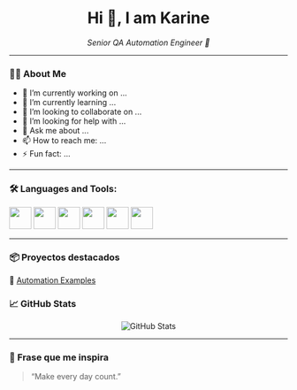 <h1 align="center">Hi 👋, I am Karine</h1>

<p align="center">
  <em>Senior QA Automation Engineer 🚀</em>
</p>

---

### 👩‍💻 About Me

- 🔭 I’m currently working on ...
- 🌱 I’m currently learning ...
- 👯 I’m looking to collaborate on ...
- 🤔 I’m looking for help with ...
- 💬 Ask me about ...
- 📫 How to reach me: ...
- ⚡ Fun fact: ...

---

### 🛠️ Languages and Tools:

<p>
<img src="https://cdn.jsdelivr.net/gh/devicons/devicon/icons/java/java-original.svg" width="40"/>
<img src="https://cdn.jsdelivr.net/gh/devicons/devicon/icons/intellij/intellij-original.svg" width="40"/>
<img src="https://cdn.jsdelivr.net/gh/devicons/devicon/icons/github/github-original.svg" width="40"/>
<img src="https://cdn.jsdelivr.net/gh/devicons/devicon/icons/postman/postman-original.svg" width="40"/>
<img src="https://cdn.jsdelivr.net/gh/devicons/devicon/icons/python/python-original.svg" width="40"/>
<img src="https://cdn.jsdelivr.net/gh/devicons/devicon/icons/selenium/selenium-original.svg" width="40"/>
</p>

---

### 📦 Proyectos destacados

🔹 [Automation Examples](https://github.com/karinerb19/Automation_examples)  


### 📈 GitHub Stats

<p align="center">
  <img src="https://github-readme-stats.vercel.app/api?username=karinerb19&show_icons=true&theme=default" alt="GitHub Stats" />
</p>

---

### 🧠 Frase que me inspira

> “Make every day count.”




